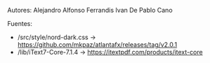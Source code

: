 Autores: 
Alejandro Alfonso Ferrandis
Ivan De Pablo Cano

Fuentes: 
- /src/style/nord-dark.css -> https://github.com/mkpaz/atlantafx/releases/tag/v2.0.1
- /lib/iText7-Core-7.1.4 -> https://itextpdf.com/products/itext-core
